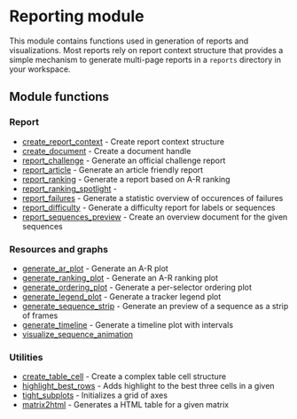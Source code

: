Reporting module
================

This module contains functions used in generation of reports and visualizations. Most reports rely on report context structure that provides a simple mechanism to generate multi-page reports in a `reports` directory in your workspace.

Module functions
----------------

### Report

-   [create_report_context](create_report_context.m) - Create report context structure
-   [create_document](create_document.m) - Create a document handle
-   [report_challenge](report_challenge.m) - Generate an official challenge report
-   [report_article](report_article.m) - Generate an article friendly report
-   [report_ranking](report_ranking.m) - Generate a report based on A-R ranking
-   [report_ranking_spotlight](report_ranking_spotlight.m) - 
-   [report_failures](report_failures.m) - Generate a statistic overview of occurences of failures
-   [report_difficulty](report_difficulty.m) - Generate a difficulty report for labels or sequences
-   [report_sequences_preview](report_sequences_preview.m) - Create an overview document for the given sequences

### Resources and graphs

-   [generate_ar_plot](generate_ar_plot.m) - Generate an A-R plot
-   [generate_ranking_plot](generate_ranking_plot.m) - Generate an A-R ranking plot
-   [generate_ordering_plot](generate_ordering_plot.m) - Generate a per-selector ordering plot
-   [generate_legend_plot](generate_legend_plot.m) - Generate a tracker legend plot
-   [generate_sequence_strip](generate_sequence_strip.m) - Generate an preview of a sequence as a strip of frames
-   [generate_timeline](generate_timeline.m) - Generate a timeline plot with intervals
-   [visualize_sequence_animation](visualize_sequence_animation.m)

### Utilities

-   [create_table_cell](create_table_cell.m) - Create a complex table cell structure
-   [highlight_best_rows](highlight_best_rows.m) - Adds highlight to the best three cells in a given
-   [tight_subplots](tight_subplots.m) - Initializes a grid of axes
-   [matrix2html](matrix2html.m) - Generates a HTML table for a given matrix
